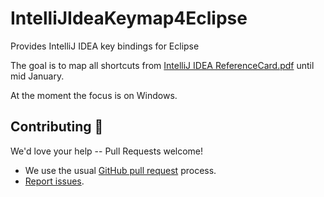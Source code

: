 # IntelliJIdeaKeymap4Eclipse
Provides IntelliJ IDEA key bindings for Eclipse

The goal is to map all shortcuts from [IntelliJ IDEA ReferenceCard.pdf](https://resources.jetbrains.com/storage/products/intellij-idea/docs/IntelliJIDEA_ReferenceCard.pdf) until mid January.

At the moment the focus is on Windows.

## Contributing :green_heart:
We'd love your help -- Pull Requests welcome!
 * We use the usual [GitHub pull request](https://help.github.com/articles/about-pull-requests/) process.
 * [Report issues](https://github.com/IntelliJIdeaKeymap4Eclipse/IntelliJIdeaKeymap4Eclipse/issues/new).
